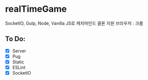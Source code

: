 # realTimeGame

SocketIO, Gulp, Node, Vanilla JS로 캐치마인드 클론
지원 브라우저 : 크롬

## To Do:

- [x] Server
- [x] Pug
- [x] Static
- [x] ESLint
- [x] SocketIO